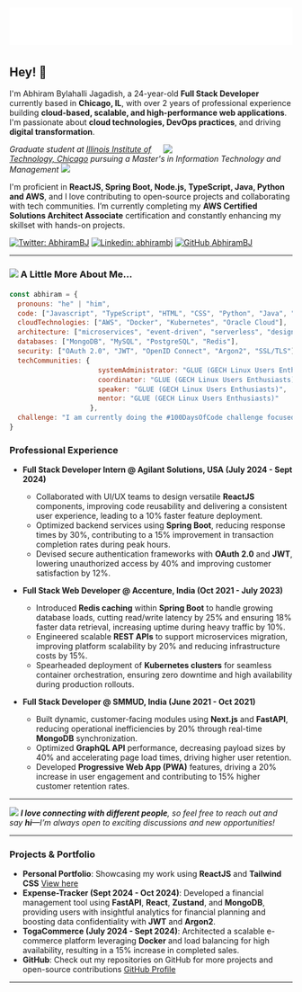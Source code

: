 <h1 align="center">
  <img src="https://raw.githubusercontent.com/abhirambj/abhirambj/main/name.svg" alt="Abhiram B J" />
</h1>

## Hey! 👋

I'm Abhiram Bylahalli Jagadish, a 24-year-old **Full Stack Developer** currently based in **Chicago, IL**, with over 2 years of professional experience building **cloud-based, scalable, and high-performance web applications**. I'm passionate about **cloud technologies, DevOps practices**, and driving **digital transformation**. 

<img align='right' src="https://media.giphy.com/media/u2pmTWUi0MXjyrMaVj/giphy.gif" width="230">

<p><em>Graduate student at <a href="https://www.iit.edu/">Illinois Institute of Technology, Chicago</a> pursuing a Master's in Information Technology and Management <img src="https://media.giphy.com/media/WUlplcMpOCEmTGBtBW/giphy.gif" width="30"></em></p>

I'm proficient in **ReactJS, Spring Boot, Node.js, TypeScript, Java, Python and AWS**, and I love contributing to open-source projects and collaborating with tech communities. I’m currently completing my **AWS Certified Solutions Architect Associate** certification and constantly enhancing my skillset with hands-on projects.

[![Twitter: AbhiramBJ](https://img.shields.io/twitter/follow/el3ctr9n?style=social)](https://twitter.com/EL3CTR9N)
[![Linkedin: abhirambj](https://img.shields.io/badge/-abhirambj-blue?style=flat-square&logo=Linkedin&logoColor=white&link=https://www.linkedin.com/in/abhirambj/)](https://www.linkedin.com/in/abhirambj/)
[![GitHub AbhiramBJ](https://img.shields.io/github/followers/abhirambj?label=follow&style=social)](https://github.com/abhirambj)

---

### <img src="https://media.giphy.com/media/VgCDAzcKvsR6OM0uWg/giphy.gif" width="50"> A Little More About Me...  

```javascript
const abhiram = {
  pronouns: "he" | "him",
  code: ["Javascript", "TypeScript", "HTML", "CSS", "Python", "Java", "ReactJS", "Spring Boot", "Node.js", "NextJS", "FastAPI"],
  cloudTechnologies: ["AWS", "Docker", "Kubernetes", "Oracle Cloud"],
  architecture: ["microservices", "event-driven", "serverless", "design system pattern"],
  databases: ["MongoDB", "MySQL", "PostgreSQL", "Redis"],
  security: ["OAuth 2.0", "JWT", "OpenID Connect", "Argon2", "SSL/TLS"],
  techCommunities: {
                      systemAdministrator: "GLUE (GECH Linux Users Enthusiasts)",
                      coordinator: "GLUE (GECH Linux Users Enthusiasts)",
                      speaker: "GLUE (GECH Linux Users Enthusiasts)",
                      mentor: "GLUE (GECH Linux Users Enthusiasts)"
                    },
  challenge: "I am currently doing the #100DaysOfCode challenge focused on Full Stack Development using ReactJS and Spring Boot"
}
```

### Professional Experience

- **Full Stack Developer Intern @ Agilant Solutions, USA (July 2024 - Sept 2024)**
  - Collaborated with UI/UX teams to design versatile **ReactJS** components, improving code reusability and delivering a consistent user experience, leading to a 10% faster feature deployment.
  - Optimized backend services using **Spring Boot**, reducing response times by 30%, contributing to a 15% improvement in transaction completion rates during peak hours.
  - Devised secure authentication frameworks with **OAuth 2.0** and **JWT**, lowering unauthorized access by 40% and improving customer satisfaction by 12%.

- **Full Stack Web Developer @ Accenture, India (Oct 2021 - July 2023)**
  - Introduced **Redis caching** within **Spring Boot** to handle growing database loads, cutting read/write latency by 25% and ensuring 18% faster data retrieval, increasing uptime during heavy traffic by 10%.
  - Engineered scalable **REST APIs** to support microservices migration, improving platform scalability by 20% and reducing infrastructure costs by 15%.
  - Spearheaded deployment of **Kubernetes clusters** for seamless container orchestration, ensuring zero downtime and high availability during production rollouts.

- **Full Stack Developer @ SMMUD, India (June 2021 - Oct 2021)**
  - Built dynamic, customer-facing modules using **Next.js** and **FastAPI**, reducing operational inefficiencies by 20% through real-time **MongoDB** synchronization.
  - Optimized **GraphQL API** performance, decreasing payload sizes by 40% and accelerating page load times, driving higher user retention.
  - Developed **Progressive Web App (PWA)** features, driving a 20% increase in user engagement and contributing to 15% higher customer retention rates.

---

<img src="https://media.giphy.com/media/LnQjpWaON8nhr21vNW/giphy.gif" width="60"> <em><b>I love connecting with different people</b>, so feel free to reach out and say <b>hi</b>—I’m always open to exciting discussions and new opportunities!</em>

---

### Projects & Portfolio
- **Personal Portfolio**: Showcasing my work using **ReactJS** and **Tailwind CSS** [View here](https://abhirambj.github.io/portfolio/)
- **Expense-Tracker (Sept 2024 - Oct 2024)**: Developed a financial management tool using **FastAPI**, **React**, **Zustand**, and **MongoDB**, providing users with insightful analytics for financial planning and boosting data confidentiality with **JWT** and **Argon2**.
- **TogaCommerce (July 2024 - Sept 2024)**: Architected a scalable e-commerce platform leveraging **Docker** and load balancing for high availability, resulting in a 15% increase in completed sales.
- **GitHub**: Check out my repositories on GitHub for more projects and open-source contributions [GitHub Profile](https://github.com/abhirambj)

---

